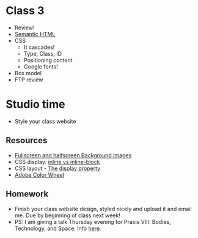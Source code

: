 # Class 3

* Review!
* [Semantic HTML](https://www.w3schools.com/html/html5_semantic_elements.asp)
* CSS
	* It cascades!
	* Type, Class, ID
	* Positioning content
	* Google fonts!
* Box model
* FTP review

# Studio time

* Style your class website

## Resources

* [Fullscreen and halfscreen Background Images](https://www.w3schools.com/howto/howto_css_full_page.asp)
* CSS display: [inline vs inline-block](https://stackoverflow.com/questions/9189810/css-display-inline-vs-inline-block)
* CSS layout - [The display property](https://www.w3schools.com/css/css_display_visibility.asp)
* [Adobe Color Wheel](https://color.adobe.com/create/color-wheel/)

## Homework

* Finish your class website design, styled nicely and upload it and email me. Due by beginning of class next week!
* PS: I am giving a talk Thursday evening for Praxis VIII: Bodies, Technology, and Space. Info [here](https://usc-praxis.com/).
